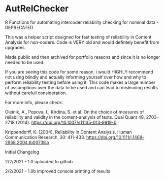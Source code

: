 # AutRelChecker
R Functions for automating intercoder reliability checking for nominal data - DEPRECATED

This was a helper script designed for fast testing of reliability in Content Analysis for non-coders. Code is VERY old and would defintely benefit from upgrades.

Made public and then archived for portfolio reasons and since it is no longer needed to be used. 

If you are seeing this code for some reason, i would HIGHLY recommend not using blindly and actually informing yourself over how and why to perform reliability testing before using it. This code makes a large number of assumptions over the data to be used and can lead to misleading results without carefull consideration.

For more info, please check:

Oleinik, A., Popova, I., Kirdina, S. et al. On the choice of measures of reliability and validity in the content-analysis of texts. Qual Quant 48, 2703–2718 (2014). https://doi.org/10.1007/s11135-013-9919-0

Krippendorff, K. (2004), Reliability in Content Analysis. Human Communication Research, 30: 411-433. https://doi.org/10.1111/j.1468-2958.2004.tb00738.x


Initial Changelog

2/2/2021 - 1.0 uploaded to github

2/2/2021 - 1.0b improved console printing of results
